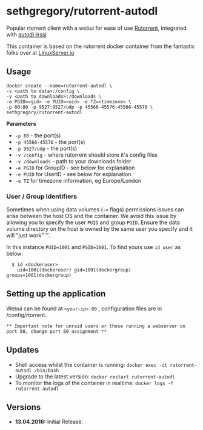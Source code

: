 # sethgregory/rutorrent-autodl

Popular rtorrent client with a webui for ease of use [Rutorrent](https://github.com/Novik/ruTorrent), integrated with [autodl-irssi](https://github.com/autodl-community/autodl-irssi)

This container is based on the rutorrent docker container from the fantastic folks over at [LinuxServer.io](https://linuxserver.io)

## Usage

```
docker create --name=rutorrent-autodl \
-v <path to data>:/config \
-v <path to downloads>:/downloads \
-e PGID=<gid> -e PUID=<uid> -e TZ=<timezone> \
-p 80:80 -p 9527:9527/udp -p 45566-45576:45566-45576 \
sethgregory/rutorrent-autodl
```

**Parameters**

* `-p 80` - the port(s)
* `-p 45566-45576` - the port(s)
* `-p 9527/udp` - the port(s)
* `-v /config` - where rutorrent should store it's config files
* `-v /downloads` - path to your downloads folder
* `-e PGID` for GroupID - see below for explanation
* `-e PUID` for UserID - see below for explanation
* `-e TZ` for timezone information, eg Europe/London

### User / Group Identifiers

Sometimes when using data volumes (`-v` flags) permissions issues can arise between the host OS and the container. We avoid this issue by allowing you to specify the user `PUID` and group `PGID`. Ensure the data volume directory on the host is owned by the same user you specify and it will "just work" ™.

In this instance `PUID=1001` and `PGID=1001`. To find yours use `id user` as below:

```
  $ id <dockeruser>
    uid=1001(dockeruser) gid=1001(dockergroup) groups=1001(dockergroup)
```

## Setting up the application

Webui can be found at `<your-ip>:80` , configuration files are in /config/rtorrent.

`** Important note for unraid users or those running a webserver on port 80, change port 80 assignment
**`


## Updates

* Shell access whilst the container is running: `docker exec -it rutorrent-autodl /bin/bash`
* Upgrade to the latest version: `docker restart rutorrent-autodl`
* To monitor the logs of the container in realtime: `docker logs -f rutorrent-autodl`



## Versions

+ **13.04.2016:** Initial Release.
